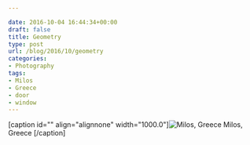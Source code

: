 ```yaml
---

date: 2016-10-04 16:44:34+00:00
draft: false
title: Geometry
type: post
url: /blog/2016/10/geometry
categories:
- Photography
tags:
- Milos
- Greece
- door
- window
---
```


[caption id="" align="alignnone" width="1000.0"]![ Milos, Greece ](/images/2016-10-04-201610geometry/image-asset.jpeg)
 Milos, Greece [/caption]
